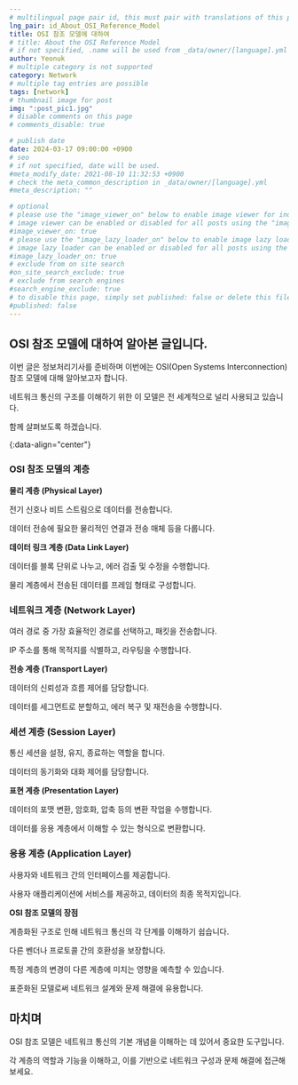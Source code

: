 ```yaml
---
# multilingual page pair id, this must pair with translations of this page. (This name must be unique)
lng_pair: id_About_OSI_Reference_Model
title: OSI 참조 모델에 대하여
# title: About the OSI Reference Model
# if not specified, .name will be used from _data/owner/[language].yml
author: Yeonuk
# multiple category is not supported
category: Network
# multiple tag entries are possible
tags: [network]
# thumbnail image for post
img: ":post_pic1.jpg"
# disable comments on this page
# comments_disable: true

# publish date
date: 2024-03-17 09:00:00 +0900
# seo
# if not specified, date will be used.
#meta_modify_date: 2021-08-10 11:32:53 +0900
# check the meta_common_description in _data/owner/[language].yml
#meta_description: ""

# optional
# please use the "image_viewer_on" below to enable image viewer for individual pages or posts (_posts/ or [language]/_posts folders).
# image viewer can be enabled or disabled for all posts using the "image_viewer_posts: true" setting in _data/conf/main.yml.
#image_viewer_on: true
# please use the "image_lazy_loader_on" below to enable image lazy loader for individual pages or posts (_posts/ or [language]/_posts folders).
# image lazy loader can be enabled or disabled for all posts using the "image_lazy_loader_posts: true" setting in _data/conf/main.yml.
#image_lazy_loader_on: true
# exclude from on site search
#on_site_search_exclude: true
# exclude from search engines
#search_engine_exclude: true
# to disable this page, simply set published: false or delete this file
#published: false
---
```


<!-- outline-start -->

## OSI 참조 모델에 대하여 알아본 글입니다.

이번 글은 정보처리기사를 준비하며 이번에는 OSI(Open Systems Interconnection) 참조 모델에 대해 알아보고자 합니다.

네트워크 통신의 구조를 이해하기 위한 이 모델은 전 세계적으로 널리 사용되고 있습니다.

함께 살펴보도록 하겠습니다.

{:data-align="center"}

<!-- outline-end -->

### OSI 참조 모델의 계층

**물리 계층 (Physical Layer)**

전기 신호나 비트 스트림으로 데이터를 전송합니다.

데이터 전송에 필요한 물리적인 연결과 전송 매체 등을 다룹니다.

**데이터 링크 계층 (Data Link Layer)**

데이터를 블록 단위로 나누고, 에러 검출 및 수정을 수행합니다.

물리 계층에서 전송된 데이터를 프레임 형태로 구성합니다.

### 네트워크 계층 (Network Layer)

여러 경로 중 가장 효율적인 경로를 선택하고, 패킷을 전송합니다.

IP 주소를 통해 목적지를 식별하고, 라우팅을 수행합니다.

**전송 계층 (Transport Layer)**

데이터의 신뢰성과 흐름 제어를 담당합니다.

데이터를 세그먼트로 분할하고, 에러 복구 및 재전송을 수행합니다.

### 세션 계층 (Session Layer)

통신 세션을 설정, 유지, 종료하는 역할을 합니다.

데이터의 동기화와 대화 제어를 담당합니다.

**표현 계층 (Presentation Layer)**

데이터의 포맷 변환, 암호화, 압축 등의 변환 작업을 수행합니다.

데이터를 응용 계층에서 이해할 수 있는 형식으로 변환합니다.

### 응용 계층 (Application Layer)

사용자와 네트워크 간의 인터페이스를 제공합니다.

사용자 애플리케이션에 서비스를 제공하고, 데이터의 최종 목적지입니다.

**OSI 참조 모델의 장점**

계층화된 구조로 인해 네트워크 통신의 각 단계를 이해하기 쉽습니다.

다른 벤더나 프로토콜 간의 호환성을 보장합니다.

특정 계층의 변경이 다른 계층에 미치는 영향을 예측할 수 있습니다.

표준화된 모델로써 네트워크 설계와 문제 해결에 유용합니다.

## 마치며

OSI 참조 모델은 네트워크 통신의 기본 개념을 이해하는 데 있어서 중요한 도구입니다.

각 계층의 역할과 기능을 이해하고, 이를 기반으로 네트워크 구성과 문제 해결에 접근해 보세요.
